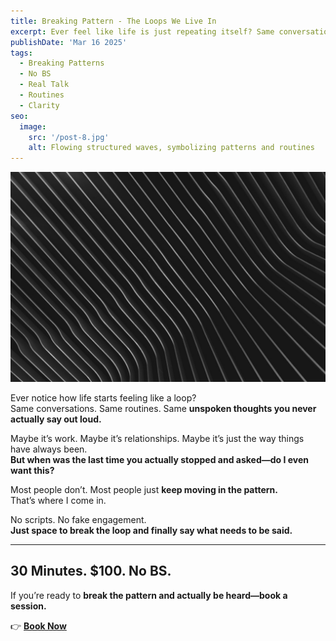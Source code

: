 ```yaml
---
title: Breaking Pattern - The Loops We Live In
excerpt: Ever feel like life is just repeating itself? Same conversations, same routines, same unspoken thoughts. Breaking the pattern starts with being heard—no scripts, no judgment, no BS.
publishDate: 'Mar 16 2025'
tags:
  - Breaking Patterns
  - No BS
  - Real Talk
  - Routines
  - Clarity
seo:
  image:
    src: '/post-8.jpg'
    alt: Flowing structured waves, symbolizing patterns and routines
---
```


![Flowing structured waves, symbolizing patterns and routines](/post-8.jpg)

Ever notice how life starts feeling like a loop?  
Same conversations. Same routines. Same **unspoken thoughts you never actually say out loud.**  

Maybe it’s work. Maybe it’s relationships. Maybe it’s just the way things have always been.  
**But when was the last time you actually stopped and asked—do I even want this?**  

Most people don’t. Most people just **keep moving in the pattern.**  
That’s where I come in.  

No scripts. No fake engagement.  
**Just space to break the loop and finally say what needs to be said.**  

---

## **30 Minutes. $100. No BS.**  
If you’re ready to **break the pattern and actually be heard—book a session.**  

👉 [**Book Now**](https://calendly.com/listen-no-bs/30min/)
